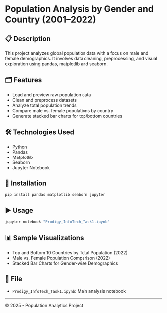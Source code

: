 # Population Analysis by Gender and Country (2001–2022)

## 📋 Description
This project analyzes global population data with a focus on male and female demographics. It involves data cleaning, preprocessing, and visual exploration using pandas, matplotlib and seaborn.

## 🗂 Features
- Load and preview raw population data
- Clean and preprocess datasets
- Analyze total population trends
- Compare male vs. female populations by country
- Generate stacked bar charts for top/bottom countries

## 🛠 Technologies Used
- Python
- Pandas
- Matplotlib
- Seaborn
- Jupyter Notebook

## 🚀 Installation
```bash
pip install pandas matplotlib seaborn jupyter
```

## ▶️ Usage
```bash
jupyter notebook "Prodigy_InfoTech_Task1.ipynb"
```

## 📊 Sample Visualizations
- Top and Bottom 10 Countries by Total Population (2022)
- Male vs. Female Population Comparison (2022)
- Stacked Bar Charts for Gender-wise Demographics

## 📁 File
- `Prodigy_InfoTech_Task1.ipynb`: Main analysis notebook

---
© 2025 - Population Analytics Project
